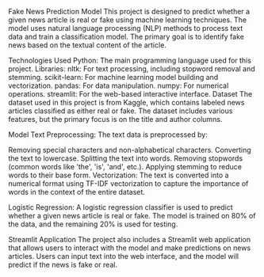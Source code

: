 Fake News Prediction Model
This project is designed to predict whether a given news article is real or fake using machine learning techniques. The model uses natural language processing (NLP) methods to process text data and train a classification model. The primary goal is to identify fake news based on the textual content of the article.

Technologies Used
Python: The main programming language used for this project.
Libraries:
nltk: For text processing, including stopword removal and stemming.
scikit-learn: For machine learning model building and vectorization.
pandas: For data manipulation.
numpy: For numerical operations.
streamlit: For the web-based interactive interface.
Dataset
The dataset used in this project is from Kaggle, which contains labeled news articles classified as either real or fake. The dataset includes various features, but the primary focus is on the title and author columns.

Model
Text Preprocessing: The text data is preprocessed by:

Removing special characters and non-alphabetical characters.
Converting the text to lowercase.
Splitting the text into words.
Removing stopwords (common words like 'the', 'is', 'and', etc.).
Applying stemming to reduce words to their base form.
Vectorization: The text is converted into a numerical format using TF-IDF vectorization to capture the importance of words in the context of the entire dataset.

Logistic Regression: A logistic regression classifier is used to predict whether a given news article is real or fake. The model is trained on 80% of the data, and the remaining 20% is used for testing.

Streamlit Application
The project also includes a Streamlit web application that allows users to interact with the model and make predictions on news articles. Users can input text into the web interface, and the model will predict if the news is fake or real.
